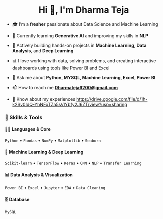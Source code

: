 <h1 align="center">Hi 👋, I'm Dharma Teja</h1>

- 🎓 I’m a **fresher** passionate about Data Science and Machine Learning
- 🌱 Currently learning **Generative AI** and improving my skills in **NLP**
- 🔭 Actively building hands-on projects in **Machine Learning**, **Data Analysis**, and **Deep Learning**
- 📊 I love working with data, solving problems, and creating interactive dashboards using tools like Power BI and Excel
- 💬 Ask me about **Python, MYSQL, Machine Learning, Excel, Power BI**
- 📫 How to reach me **Dharmateja6200@gmail.com**

- 📄 Know about my experiences  https://drive.google.com/file/d/1h-k2Sv0IdQ-YhNFxTZa5sVIYbfy2J6ZT/view?usp=sharing

### 🚀 Skills & Tools

#### 👨‍💻 Languages & Core
`Python`  • `Pandas` • `NumPy` • `Matplotlib` • `Seaborn`

#### 🤖 Machine Learning & Deep Learning
`Scikit-learn` • `TensorFlow` • `Keras` • `CNN` • `NLP` • `Transfer Learning`

#### 📊 Data Analysis & Visualization
`Power BI` • `Excel` • `Jupyter` • `EDA` • `Data Cleaning`

#### 🗄️ Database
`MySQL`

